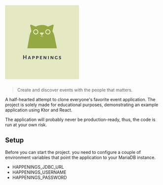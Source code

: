 # ![Happenings Logo](media/logo.png)

> Create and discover events with the people that matters.

A half-hearted attempt to clone everyone's favorite event application. The
project is solely made for educational purposes, demonstrating an example
application using Ktor and React.

The application will probably never be production-ready, thus, the code is run
at your own risk.

## Setup

Before you can start the project. you need to configure a couple of environment
variables that point the application to your MariaDB instance.

- HAPPENINGS_JDBC_URL
- HAPPENINGS_USERNAME
- HAPPENINGS_PASSWORD
